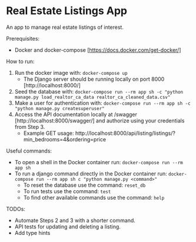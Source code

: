 # Real Estate Listings App
An app to manage real estate listings of interest.

Prerequisites:
 * Docker and docker-compose [https://docs.docker.com/get-docker/]

How to run:
 1. Run the docker image with: `docker-compose up`
    * The Django server should be running locally on port 8000 [http://localhost:8000/]
 2. Seed the database with:
    `docker-compose run --rm app sh -c "python manage.py load_realtor_ca_data realtor_ca_cleaned_data.csv"`
 3. Make a user for authentication with: `docker-compose run --rm app sh -c "python manage.py createsuperuser"`
 4. Access the API documentation locally at /swagger [http://localhost:8000/swagger/]
    and authorize using your credentials from Step 3.
    * Example GET usage: http://localhost:8000/api/listing/listings/?min_bedrooms=4&ordering=price

Useful commands:
 * To open a shell in the Docker container run: `docker-compose run --rm app sh`
 * To run a django command directly in the Docker container run:
   `docker-compose run --rm app sh c "python manage.py <command>"`
   * To reset the database use the command: `reset_db`
   * To run tests use the command: `test`
   * To find other available commands use the command: `help`

TODOs:
 * Automate Steps 2 and 3 with a shorter command.
 * API tests for updating and deleting a listing.
 * Add type hints
